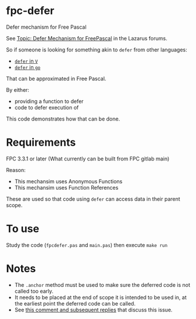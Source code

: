 # fpc-defer
Defer mechanism for Free Pascal

See [Topic: Defer Mechanism for FreePascal](https://forum.lazarus.freepascal.org/index.php?topic=55154) in the Lazarus forums.

So if someone is looking for something akin to `defer` from other languages:
- [`defer` in `V`](https://github.com/vlang/v/blob/master/doc/docs.md#defer)
- [`defer` in `go`](https://golangbot.com/defer)

That can be approximated in Free Pascal.

By either:
- providing a function to defer
- code to defer execution of

This code demonstrates how that can be done.

# Requirements
FPC 3.3.1 or later (What currently can be built from FPC gitlab main)

Reason:
- This mechansim uses Anonymous Functions
- This mechansim uses Function References

These are used so that code using `defer` can access data in their parent scope.

# To use

Study the code (`fpcdefer.pas` and `main.pas`) then execute `make run`

# Notes

- The `.anchor` method must be used to make sure the deferred code is not called too early.
- It needs to be placed at the end of scope it is intended to be used in, at the earliest point the deferred code can be called.
- See [this comment and subsequent replies](https://forum.lazarus.freepascal.org/index.php/topic,55154.msg460637.html#msg460637) that discuss this issue.
